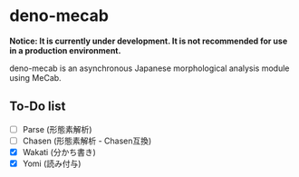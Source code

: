 # deno-mecab

**Notice: It is currently under development. It is not recommended for use in a production environment.**

deno-mecab is an asynchronous Japanese morphological analysis module using MeCab.

## To-Do list

- [ ] Parse (形態素解析)
- [ ] Chasen (形態素解析 - Chasen互換)
- [x] Wakati (分かち書き)
- [x] Yomi (読み付与)
